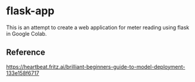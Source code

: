 # flask-app
This is an attempt to create a web application for meter reading using flask in Google Colab.




## Reference
https://heartbeat.fritz.ai/brilliant-beginners-guide-to-model-deployment-133e158f6717
